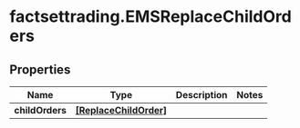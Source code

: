 # factsettrading.EMSReplaceChildOrders

## Properties

Name | Type | Description | Notes
------------ | ------------- | ------------- | -------------
**childOrders** | [**[ReplaceChildOrder]**](ReplaceChildOrder.md) |  | 



